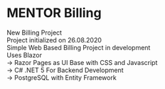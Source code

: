 # MENTOR Billing
New Billing Project \
Project initialized on 26.08.2020 \
Simple Web Based Billing Project in development \
Uses Blazor \
-> Razor Pages as UI Base with CSS and Javascript \
-> C# .NET 5 For Backend Development \
-> PostgreSQL with Entity Framework
